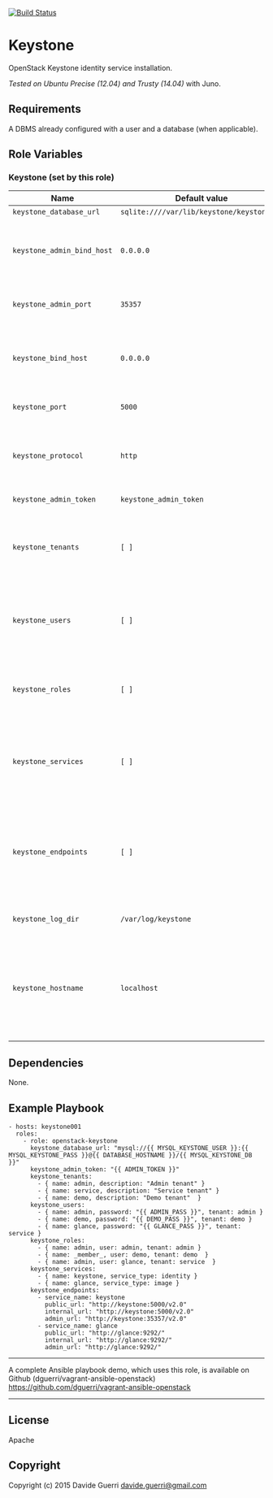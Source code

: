 [![Build Status](https://travis-ci.org/dguerri/openstack-keystone.svg)](https://travis-ci.org/dguerri/openstack-keystone)

Keystone
=========

OpenStack Keystone identity service installation.

_Tested on Ubuntu Precise (12.04) and Trusty (14.04)_ with Juno.


Requirements
------------

A DBMS already configured with a user and a database (when applicable).


Role Variables
--------------

### Keystone (set by this role)

| Name | Default value | Description |
|---  |---  |---  |
| `keystone_database_url` | `sqlite:////var/lib/keystone/keystone.db` | Database URI |
| `keystone_admin_bind_host` | `0.0.0.0` | On which IP Keystone admin service should listen on |
| `keystone_admin_port` | `35357` | Desired Keystone admin service port |
| `keystone_bind_host` | `0.0.0.0` | On which IP Keystone public service should listen on |
| `keystone_port` | `5000` | Desired Keystone service port |
| `keystone_protocol` | `http` | Desired Keystone protocol (http/https) - WiP, do not use. |
| `keystone_admin_token` | `keystone_admin_token` | Desired service token |
| `keystone_tenants` | `[ ]` | Array of of hash with tenant `name` and `description` (see examples) |
| `keystone_users` | `[ ]` | Array of hash with user: `name`, `password`, `tenant` and `email` (see examples) |
| `keystone_roles` | `[ ]` | Array of hash with role: `name`, `user` and `tenant` (see examples) |
| `keystone_services` | `[ ]` | Array of hash with role: `name`, `service_type` and `description` (see examples) |
| `keystone_endpoints` | `[ ]` | Array of hash with role: `service_name`, `region`, `public_url`, `internal_url` and `admin_url` (see examples) |
| `keystone_log_dir` | `/var/log/keystone` | Keystone log directory (it must exists) |
| `keystone_hostname` | `localhost` | Hostname used to reach the Keystone server (used internally to create endpoints and test the service) |


Dependencies
------------

None.

Example Playbook
----------------

    - hosts: keystone001
      roles:
        - role: openstack-keystone
          keystone_database_url: "mysql://{{ MYSQL_KEYSTONE_USER }}:{{ MYSQL_KEYSTONE_PASS }}@{{ DATABASE_HOSTNAME }}/{{ MYSQL_KEYSTONE_DB }}"
          keystone_admin_token: "{{ ADMIN_TOKEN }}"
          keystone_tenants:
            - { name: admin, description: "Admin tenant" }
            - { name: service, description: "Service tenant" }
            - { name: demo, description: "Demo tenant"  }
          keystone_users:
            - { name: admin, password: "{{ ADMIN_PASS }}", tenant: admin }
            - { name: demo, password: "{{ DEMO_PASS }}", tenant: demo }
            - { name: glance, password: "{{ GLANCE_PASS }}", tenant: service }
          keystone_roles:
            - { name: admin, user: admin, tenant: admin }
            - { name: _member_, user: demo, tenant: demo  }
            - { name: admin, user: glance, tenant: service  }
          keystone_services:
            - { name: keystone, service_type: identity }
            - { name: glance, service_type: image }
          keystone_endpoints:
            - service_name: keystone
              public_url: "http://keystone:5000/v2.0"
              internal_url: "http://keystone:5000/v2.0"
              admin_url: "http://keystone:35357/v2.0"
            - service_name: glance
              public_url: "http://glance:9292/"
              internal_url: "http://glance:9292/"
              admin_url: "http://glance:9292/"

---

A complete Ansible playbook demo, which uses this role, is available on Github (dguerri/vagrant-ansible-openstack) <https://github.com/dguerri/vagrant-ansible-openstack>

---


License
-------

Apache

Copyright
------------------

Copyright (c) 2015 Davide Guerri <davide.guerri@gmail.com>
